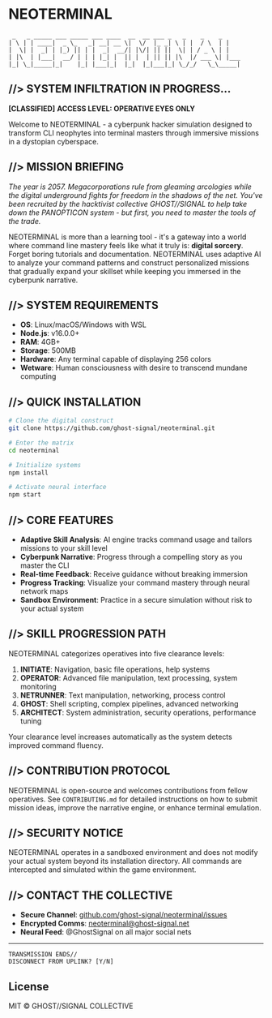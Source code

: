 # NEOTERMINAL

```
 _   _ _____ ___ _____ ___ ____  __  __ ___ _   _    _    _
| \ | | ____|  _ \_   _| __| __ \|  \/  |_ _| \ | |  / \  | |
|  \| |  _| | |_) || | |  _|  __/| |\/| || ||  \| | / _ \ | |
| |\  | |___|  __/ | | | |_| |  || |  | || || |\  |/ ___ \| |___
|_| \_|_____|_|    |_| |___|_|  |_|  |_|___|_| \_/_/   \_\_____|
```

## //> SYSTEM INFILTRATION IN PROGRESS...

**[CLASSIFIED]** 
**ACCESS LEVEL: OPERATIVE EYES ONLY**

Welcome to NEOTERMINAL - a cyberpunk hacker simulation designed to transform CLI neophytes into terminal masters through immersive missions in a dystopian cyberspace.

## //> MISSION BRIEFING

_The year is 2057. Megacorporations rule from gleaming arcologies while the digital underground fights for freedom in the shadows of the net. You've been recruited by the hacktivist collective GHOST//SIGNAL to help take down the PANOPTICON system - but first, you need to master the tools of the trade._

NEOTERMINAL is more than a learning tool - it's a gateway into a world where command line mastery feels like what it truly is: **digital sorcery**. Forget boring tutorials and documentation. NEOTERMINAL uses adaptive AI to analyze your command patterns and construct personalized missions that gradually expand your skillset while keeping you immersed in the cyberpunk narrative.

## //> SYSTEM REQUIREMENTS

- **OS**: Linux/macOS/Windows with WSL
- **Node.js**: v16.0.0+
- **RAM**: 4GB+
- **Storage**: 500MB
- **Hardware**: Any terminal capable of displaying 256 colors
- **Wetware**: Human consciousness with desire to transcend mundane computing

## //> QUICK INSTALLATION

```bash
# Clone the digital construct
git clone https://github.com/ghost-signal/neoterminal.git

# Enter the matrix
cd neoterminal

# Initialize systems
npm install

# Activate neural interface
npm start
```

## //> CORE FEATURES

- **Adaptive Skill Analysis**: AI engine tracks command usage and tailors missions to your skill level
- **Cyberpunk Narrative**: Progress through a compelling story as you master the CLI
- **Real-time Feedback**: Receive guidance without breaking immersion
- **Progress Tracking**: Visualize your command mastery through neural network maps
- **Sandbox Environment**: Practice in a secure simulation without risk to your actual system

## //> SKILL PROGRESSION PATH

NEOTERMINAL categorizes operatives into five clearance levels:

1. **INITIATE**: Navigation, basic file operations, help systems
2. **OPERATOR**: Advanced file manipulation, text processing, system monitoring
3. **NETRUNNER**: Text manipulation, networking, process control
4. **GHOST**: Shell scripting, complex pipelines, advanced networking
5. **ARCHITECT**: System administration, security operations, performance tuning

Your clearance level increases automatically as the system detects improved command fluency.

## //> CONTRIBUTION PROTOCOL

NEOTERMINAL is open-source and welcomes contributions from fellow operatives. See `CONTRIBUTING.md` for detailed instructions on how to submit mission ideas, improve the narrative engine, or enhance terminal emulation.

## //> SECURITY NOTICE

NEOTERMINAL operates in a sandboxed environment and does not modify your actual system beyond its installation directory. All commands are intercepted and simulated within the game environment.

## //> CONTACT THE COLLECTIVE

- **Secure Channel**: [github.com/ghost-signal/neoterminal/issues](https://github.com/ghost-signal/neoterminal/issues)
- **Encrypted Comms**: neoterminal@ghost-signal.net
- **Neural Feed**: @GhostSignal on all major social nets

---

```
TRANSMISSION ENDS//
DISCONNECT FROM UPLINK? [Y/N]
```

## License

MIT © GHOST//SIGNAL COLLECTIVE